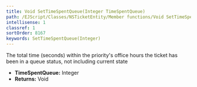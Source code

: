 ```yaml
---
title: Void SetTimeSpentQueue(Integer TimeSpentQueue)
path: /EJScript/Classes/NSTicketEntity/Member functions/Void SetTimeSpentQueue(Integer p_0)
intellisense: 1
classref: 1
sortOrder: 8167
keywords: SetTimeSpentQueue(Integer)
---
```



The total time (seconds) within the priority's office hours the ticket has been in a queue status, not including current state



* **TimeSpentQueue:** Integer
* **Returns:** Void


